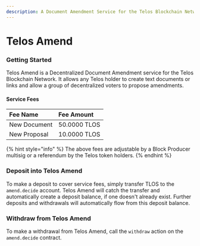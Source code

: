```yaml
---
description: A Document Amendment Service for the Telos Blockchain Network
---
```


# Telos Amend

### Getting Started

Telos Amend is a Decentralized Document Amendment service for the Telos Blockchain Network. It allows any Telos holder to create text documents or links and allow a group of decentralized voters to propose amendments.

#### Service Fees

| Fee Name | Fee Amount |
| :--- | :--- |
| New Document | 50.0000 TLOS |
| New Proposal | 10.0000 TLOS |

{% hint style="info" %}
The above fees are adjustable by a Block Producer multisig or a referendum by the Telos token holders.
{% endhint %}

### Deposit into Telos Amend

To make a deposit to cover service fees, simply transfer TLOS to the `amend.decide` account. Telos Amend will catch the transfer and automatically create a deposit balance, if one doesn't already exist. Further deposits and withdrawals will automatically flow from this deposit balance.

### Withdraw from Telos Amend

To make a withdrawal from Telos Amend, call the `withdraw` action on the `amend.decide` contract.

